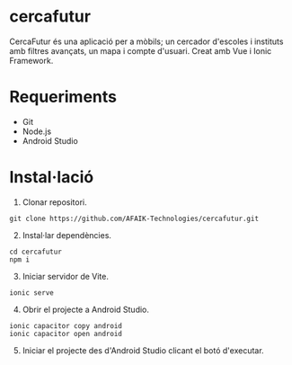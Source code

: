 # cercafutur
CercaFutur és una aplicació per a mòbils; un cercador d'escoles i instituts amb filtres avançats, un mapa i compte 
d'usuari. Creat amb Vue i Ionic Framework.

# Requeriments
- Git
- Node.js
- Android Studio
# Instal·lació
1. Clonar repositori.
```shell
git clone https://github.com/AFAIK-Technologies/cercafutur.git
```
2. Instal·lar dependències.
```shell
cd cercafutur
npm i
```
3. Iniciar servidor de Vite.
```shell
ionic serve
```
4. Obrir el projecte a Android Studio.
```shell
ionic capacitor copy android
ionic capacitor open android
```
5. Iniciar el projecte des d'Android Studio clicant el botó d'executar.
